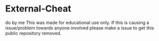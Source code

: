 # External-Cheat
do by me
This was made for educational use only. If this is causing a issue/problem towards anyone involved please make a issue to get this public repository removed.
